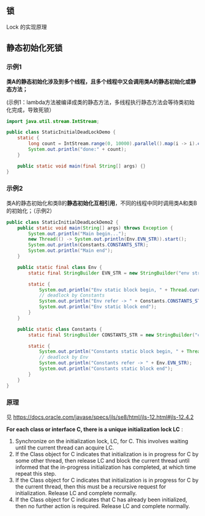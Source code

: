 ## 锁

Lock 的实现原理



## 静态初始化死锁

### 示例1

**类A的静态初始化涉及到多个线程，且多个线程中又会调用类A的静态初始化或静态方法；**

(示例1：lambda方法被编译成类的静态方法，多线程执行静态方法会等待类初始化完成，导致死锁）

```java
import java.util.stream.IntStream;

public class StaticInitialDeadLockDemo {
    static {
        long count = IntStream.range(0, 10000).parallel().map(i -> i).count();
        System.out.println("done:" + count);
    }

    public static void main(final String[] args) {}
}

```

### 示例2

类A的静态初始化和类B的**静态初始化互相引用**，不同的线程中同时调用类A和类B的初始化；（示例2）

```java
public class StaticInitialDeadLockDemo2 {
    public static void main(String[] args) throws Exception {
        System.out.println("Main begin...");
        new Thread(() -> System.out.println(Env.EVN_STR)).start();
        System.out.println(Constants.CONSTANTS_STR);
        System.out.println("Main end");
    }

    public static final class Env {
        static final StringBuilder EVN_STR = new StringBuilder("env str");

        static {
            System.out.println("Env static block begin, " + Thread.currentThread());
            // deadlock by Constants
            System.out.println("Env refer -> " + Constants.CONSTANTS_STR);
            System.out.println("Env static block end");
        }
    }

    public static class Constants {
        static final StringBuilder CONSTANTS_STR = new StringBuilder("constants str");

        static {
            System.out.println("Constants static block begin, " + Thread.currentThread());
            // deadlock by Env
            System.out.println("Constants refer -> " + Env.EVN_STR);
            System.out.println("Constants static block end");
        }
    }
}
```

### 原理

 见 [https://docs.oracle.com/javase/specs/jls/se8/html/jls-12.html#jls-12.4.2      ](https://docs.oracle.com/javase/specs/jls/se8/html/jls-12.html#jls-12.4.2)

**For each class or interface C, there is a unique initialization lock LC** : 

1. Synchronize on the initialization lock, LC, for C. This involves waiting until the current thread can acquire LC.
2. If the Class object for C indicates that initialization is in progress for C by some other thread, then release LC and block the current thread until informed that the in-progress initialization has completed, at which time repeat this step.
3. If the Class object for C indicates that initialization is in progress for C by the current thread, then this must be a recursive request for initialization. Release LC and complete normally.
4. If the Class object for C indicates that C has already been initialized, then no further action is required. Release LC and complete normally.